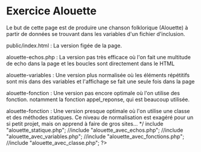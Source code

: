 # Exercice Alouette

Le but de cette page est de produire une chanson folklorique (Alouette) à partir
de données se trouvant dans les variables d'un fichier d'inclusion.

public/index.html : La version figée de la page.


alouette-echos.php : La version pas très efficace où l'on fait une multitude de
    echo dans la page et les boucles sont directement dans le HTML

alouette-variables : Une version plus normalisée où les éléments répétitifs sont
    mis dans des variables et l'affichage se fait une seule fois dans la page

alouette-fonction : Une version pas encore optimale où l'on utilise des fonction.
    notamment la fonction appel_reponse, qui est beaucoup utilisée.

alouette-fonction : Une version presque optimale où l'on utilise une classe et
    des méthodes statiques. Ce niveau de normalisation est exagéré pour un si petit
    projet, mais on apprend à faire de gros sites...
*/
include "alouette_statique.php";
//include "alouette_avec_echos.php";
//include "alouette_avec_variables.php";
//include "alouette_avec_fonctions.php";
//include "alouette_avec_classe.php";
?>

